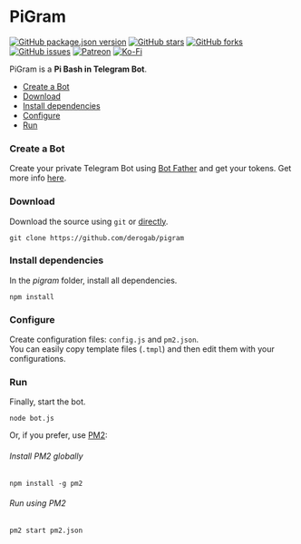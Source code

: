 # PiGram

[![GitHub package.json version](https://img.shields.io/github/package-json/v/derogab/pigram?style=flat-square)](https://github.com/derogab/pigram)
[![GitHub stars](https://img.shields.io/github/stars/derogab/pigram.svg?style=flat-square)](https://github.com/derogab/pigram/stargazers)
[![GitHub forks](https://img.shields.io/github/forks/derogab/pigram.svg?style=flat-square)](https://github.com/derogab/pigram/network)
[![GitHub issues](https://img.shields.io/github/issues/derogab/pigram.svg?style=flat-square)](https://github.com/derogab/pigram/issues)
[![Patreon](https://img.shields.io/badge/Sponsor-Patreon-orange?style=flat-square)](https://patreon.com/derogab)
[![Ko-Fi](https://img.shields.io/badge/Sponsor-Ko--Fi-9cf?style=flat-square)](https://ko-fi.com/derogab)


PiGram is a **Pi Bash in Telegram Bot**.

- [Create a Bot](#create-a-bot)
- [Download](#download)
- [Install dependencies](#install-dependencies)
- [Configure](#configure)
- [Run](#run)

### Create a Bot
Create your private Telegram Bot using [Bot Father](https://t.me/BotFather) and get your tokens.
Get more info [here](https://core.telegram.org/bots#3-how-do-i-create-a-bot).

### Download
Download the source using `git` or [directly](https://github.com/derogab/pigram/archive/master.zip).
```shell
git clone https://github.com/derogab/pigram
```

### Install dependencies
In the _pigram_ folder, install all dependencies.
```shell
npm install
```

### Configure
Create configuration files: `config.js` and `pm2.json`.  
You can easily copy template files (`.tmpl`) and then edit them with your configurations.

### Run
Finally, start the bot.
```shell
node bot.js
```
Or, if you prefer, use [PM2](https://github.com/Unitech/pm2):
###### Install PM2 globally
```shell
npm install -g pm2 
```
###### Run using PM2
```shell
pm2 start pm2.json
```